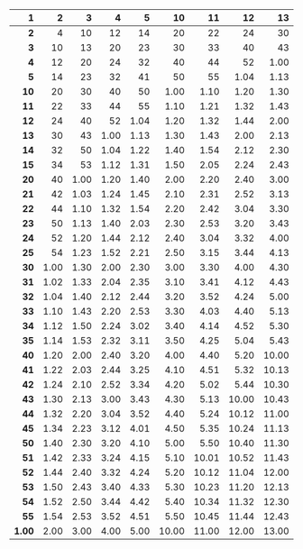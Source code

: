 1 | 2 | 3 | 4 | 5 | 10 | 11 | 12 | 13 | 14 | 15 | 20 | 21 | 22 | 23 | 24 | 25 | 30 | 31 | 32 | 33 | 34 | 35 | 40 | 41 | 42 | 43 | 44 | 45 | 50 | 51 | 52 | 53 | 54 | 55 | 1.00
---: | ---: | ---: | ---: | ---: | ---: | ---: | ---: | ---: | ---: | ---: | ---: | ---: | ---: | ---: | ---: | ---: | ---: | ---: | ---: | ---: | ---: | ---: | ---: | ---: | ---: | ---: | ---: | ---: | ---: | ---: | ---: | ---: | ---: | ---: | ---:
**2** | 4 | 10 | 12 | 14 | 20 | 22 | 24 | 30 | 32 | 34 | 40 | 42 | 44 | 50 | 52 | 54 | 1.00 | 1.02 | 1.04 | 1.10 | 1.12 | 1.14 | 1.20 | 1.22 | 1.24 | 1.30 | 1.32 | 1.34 | 1.40 | 1.42 | 1.44 | 1.50 | 1.52 | 1.54 | 2.00
**3** | 10 | 13 | 20 | 23 | 30 | 33 | 40 | 43 | 50 | 53 | 1.00 | 1.03 | 1.10 | 1.13 | 1.20 | 1.23 | 1.30 | 1.33 | 1.40 | 1.43 | 1.50 | 1.53 | 2.00 | 2.03 | 2.10 | 2.13 | 2.20 | 2.23 | 2.30 | 2.33 | 2.40 | 2.43 | 2.50 | 2.53 | 3.00
**4** | 12 | 20 | 24 | 32 | 40 | 44 | 52 | 1.00 | 1.04 | 1.12 | 1.20 | 1.24 | 1.32 | 1.40 | 1.44 | 1.52 | 2.00 | 2.04 | 2.12 | 2.20 | 2.24 | 2.32 | 2.40 | 2.44 | 2.52 | 3.00 | 3.04 | 3.12 | 3.20 | 3.24 | 3.32 | 3.40 | 3.44 | 3.52 | 4.00
**5** | 14 | 23 | 32 | 41 | 50 | 55 | 1.04 | 1.13 | 1.22 | 1.31 | 1.40 | 1.45 | 1.54 | 2.03 | 2.12 | 2.21 | 2.30 | 2.35 | 2.44 | 2.53 | 3.02 | 3.11 | 3.20 | 3.25 | 3.34 | 3.43 | 3.52 | 4.01 | 4.10 | 4.15 | 4.24 | 4.33 | 4.42 | 4.51 | 5.00
**10** | 20 | 30 | 40 | 50 | 1.00 | 1.10 | 1.20 | 1.30 | 1.40 | 1.50 | 2.00 | 2.10 | 2.20 | 2.30 | 2.40 | 2.50 | 3.00 | 3.10 | 3.20 | 3.30 | 3.40 | 3.50 | 4.00 | 4.10 | 4.20 | 4.30 | 4.40 | 4.50 | 5.00 | 5.10 | 5.20 | 5.30 | 5.40 | 5.50 | 10.00
**11** | 22 | 33 | 44 | 55 | 1.10 | 1.21 | 1.32 | 1.43 | 1.54 | 2.05 | 2.20 | 2.31 | 2.42 | 2.53 | 3.04 | 3.15 | 3.30 | 3.41 | 3.52 | 4.03 | 4.14 | 4.25 | 4.40 | 4.51 | 5.02 | 5.13 | 5.24 | 5.35 | 5.50 | 10.01 | 10.12 | 10.23 | 10.34 | 10.45 | 11.00
**12** | 24 | 40 | 52 | 1.04 | 1.20 | 1.32 | 1.44 | 2.00 | 2.12 | 2.24 | 2.40 | 2.52 | 3.04 | 3.20 | 3.32 | 3.44 | 4.00 | 4.12 | 4.24 | 4.40 | 4.52 | 5.04 | 5.20 | 5.32 | 5.44 | 10.00 | 10.12 | 10.24 | 10.40 | 10.52 | 11.04 | 11.20 | 11.32 | 11.44 | 12.00
**13** | 30 | 43 | 1.00 | 1.13 | 1.30 | 1.43 | 2.00 | 2.13 | 2.30 | 2.43 | 3.00 | 3.13 | 3.30 | 3.43 | 4.00 | 4.13 | 4.30 | 4.43 | 5.00 | 5.13 | 5.30 | 5.43 | 10.00 | 10.13 | 10.30 | 10.43 | 11.00 | 11.13 | 11.30 | 11.43 | 12.00 | 12.13 | 12.30 | 12.43 | 13.00
**14** | 32 | 50 | 1.04 | 1.22 | 1.40 | 1.54 | 2.12 | 2.30 | 2.44 | 3.02 | 3.20 | 3.34 | 3.52 | 4.10 | 4.24 | 4.42 | 5.00 | 5.14 | 5.32 | 5.50 | 10.04 | 10.22 | 10.40 | 10.54 | 11.12 | 11.30 | 11.44 | 12.02 | 12.20 | 12.34 | 12.52 | 13.10 | 13.24 | 13.42 | 14.00
**15** | 34 | 53 | 1.12 | 1.31 | 1.50 | 2.05 | 2.24 | 2.43 | 3.02 | 3.21 | 3.40 | 3.55 | 4.14 | 4.33 | 4.52 | 5.11 | 5.30 | 5.45 | 10.04 | 10.23 | 10.42 | 11.01 | 11.20 | 11.35 | 11.54 | 12.13 | 12.32 | 12.51 | 13.10 | 13.25 | 13.44 | 14.03 | 14.22 | 14.41 | 15.00
**20** | 40 | 1.00 | 1.20 | 1.40 | 2.00 | 2.20 | 2.40 | 3.00 | 3.20 | 3.40 | 4.00 | 4.20 | 4.40 | 5.00 | 5.20 | 5.40 | 10.00 | 10.20 | 10.40 | 11.00 | 11.20 | 11.40 | 12.00 | 12.20 | 12.40 | 13.00 | 13.20 | 13.40 | 14.00 | 14.20 | 14.40 | 15.00 | 15.20 | 15.40 | 20.00
**21** | 42 | 1.03 | 1.24 | 1.45 | 2.10 | 2.31 | 2.52 | 3.13 | 3.34 | 3.55 | 4.20 | 4.41 | 5.02 | 5.23 | 5.44 | 10.05 | 10.30 | 10.51 | 11.12 | 11.33 | 11.54 | 12.15 | 12.40 | 13.01 | 13.22 | 13.43 | 14.04 | 14.25 | 14.50 | 15.11 | 15.32 | 15.53 | 20.14 | 20.35 | 21.00
**22** | 44 | 1.10 | 1.32 | 1.54 | 2.20 | 2.42 | 3.04 | 3.30 | 3.52 | 4.14 | 4.40 | 5.02 | 5.24 | 5.50 | 10.12 | 10.34 | 11.00 | 11.22 | 11.44 | 12.10 | 12.32 | 12.54 | 13.20 | 13.42 | 14.04 | 14.30 | 14.52 | 15.14 | 15.40 | 20.02 | 20.24 | 20.50 | 21.12 | 21.34 | 22.00
**23** | 50 | 1.13 | 1.40 | 2.03 | 2.30 | 2.53 | 3.20 | 3.43 | 4.10 | 4.33 | 5.00 | 5.23 | 5.50 | 10.13 | 10.40 | 11.03 | 11.30 | 11.53 | 12.20 | 12.43 | 13.10 | 13.33 | 14.00 | 14.23 | 14.50 | 15.13 | 15.40 | 20.03 | 20.30 | 20.53 | 21.20 | 21.43 | 22.10 | 22.33 | 23.00
**24** | 52 | 1.20 | 1.44 | 2.12 | 2.40 | 3.04 | 3.32 | 4.00 | 4.24 | 4.52 | 5.20 | 5.44 | 10.12 | 10.40 | 11.04 | 11.32 | 12.00 | 12.24 | 12.52 | 13.20 | 13.44 | 14.12 | 14.40 | 15.04 | 15.32 | 20.00 | 20.24 | 20.52 | 21.20 | 21.44 | 22.12 | 22.40 | 23.04 | 23.32 | 24.00
**25** | 54 | 1.23 | 1.52 | 2.21 | 2.50 | 3.15 | 3.44 | 4.13 | 4.42 | 5.11 | 5.40 | 10.05 | 10.34 | 11.03 | 11.32 | 12.01 | 12.30 | 12.55 | 13.24 | 13.53 | 14.22 | 14.51 | 15.20 | 15.45 | 20.14 | 20.43 | 21.12 | 21.41 | 22.10 | 22.35 | 23.04 | 23.33 | 24.02 | 24.31 | 25.00
**30** | 1.00 | 1.30 | 2.00 | 2.30 | 3.00 | 3.30 | 4.00 | 4.30 | 5.00 | 5.30 | 10.00 | 10.30 | 11.00 | 11.30 | 12.00 | 12.30 | 13.00 | 13.30 | 14.00 | 14.30 | 15.00 | 15.30 | 20.00 | 20.30 | 21.00 | 21.30 | 22.00 | 22.30 | 23.00 | 23.30 | 24.00 | 24.30 | 25.00 | 25.30 | 30.00
**31** | 1.02 | 1.33 | 2.04 | 2.35 | 3.10 | 3.41 | 4.12 | 4.43 | 5.14 | 5.45 | 10.20 | 10.51 | 11.22 | 11.53 | 12.24 | 12.55 | 13.30 | 14.01 | 14.32 | 15.03 | 15.34 | 20.05 | 20.40 | 21.11 | 21.42 | 22.13 | 22.44 | 23.15 | 23.50 | 24.21 | 24.52 | 25.23 | 25.54 | 30.25 | 31.00
**32** | 1.04 | 1.40 | 2.12 | 2.44 | 3.20 | 3.52 | 4.24 | 5.00 | 5.32 | 10.04 | 10.40 | 11.12 | 11.44 | 12.20 | 12.52 | 13.24 | 14.00 | 14.32 | 15.04 | 15.40 | 20.12 | 20.44 | 21.20 | 21.52 | 22.24 | 23.00 | 23.32 | 24.04 | 24.40 | 25.12 | 25.44 | 30.20 | 30.52 | 31.24 | 32.00
**33** | 1.10 | 1.43 | 2.20 | 2.53 | 3.30 | 4.03 | 4.40 | 5.13 | 5.50 | 10.23 | 11.00 | 11.33 | 12.10 | 12.43 | 13.20 | 13.53 | 14.30 | 15.03 | 15.40 | 20.13 | 20.50 | 21.23 | 22.00 | 22.33 | 23.10 | 23.43 | 24.20 | 24.53 | 25.30 | 30.03 | 30.40 | 31.13 | 31.50 | 32.23 | 33.00
**34** | 1.12 | 1.50 | 2.24 | 3.02 | 3.40 | 4.14 | 4.52 | 5.30 | 10.04 | 10.42 | 11.20 | 11.54 | 12.32 | 13.10 | 13.44 | 14.22 | 15.00 | 15.34 | 20.12 | 20.50 | 21.24 | 22.02 | 22.40 | 23.14 | 23.52 | 24.30 | 25.04 | 25.42 | 30.20 | 30.54 | 31.32 | 32.10 | 32.44 | 33.22 | 34.00
**35** | 1.14 | 1.53 | 2.32 | 3.11 | 3.50 | 4.25 | 5.04 | 5.43 | 10.22 | 11.01 | 11.40 | 12.15 | 12.54 | 13.33 | 14.12 | 14.51 | 15.30 | 20.05 | 20.44 | 21.23 | 22.02 | 22.41 | 23.20 | 23.55 | 24.34 | 25.13 | 25.52 | 30.31 | 31.10 | 31.45 | 32.24 | 33.03 | 33.42 | 34.21 | 35.00
**40** | 1.20 | 2.00 | 2.40 | 3.20 | 4.00 | 4.40 | 5.20 | 10.00 | 10.40 | 11.20 | 12.00 | 12.40 | 13.20 | 14.00 | 14.40 | 15.20 | 20.00 | 20.40 | 21.20 | 22.00 | 22.40 | 23.20 | 24.00 | 24.40 | 25.20 | 30.00 | 30.40 | 31.20 | 32.00 | 32.40 | 33.20 | 34.00 | 34.40 | 35.20 | 40.00
**41** | 1.22 | 2.03 | 2.44 | 3.25 | 4.10 | 4.51 | 5.32 | 10.13 | 10.54 | 11.35 | 12.20 | 13.01 | 13.42 | 14.23 | 15.04 | 15.45 | 20.30 | 21.11 | 21.52 | 22.33 | 23.14 | 23.55 | 24.40 | 25.21 | 30.02 | 30.43 | 31.24 | 32.05 | 32.50 | 33.31 | 34.12 | 34.53 | 35.34 | 40.15 | 41.00
**42** | 1.24 | 2.10 | 2.52 | 3.34 | 4.20 | 5.02 | 5.44 | 10.30 | 11.12 | 11.54 | 12.40 | 13.22 | 14.04 | 14.50 | 15.32 | 20.14 | 21.00 | 21.42 | 22.24 | 23.10 | 23.52 | 24.34 | 25.20 | 30.02 | 30.44 | 31.30 | 32.12 | 32.54 | 33.40 | 34.22 | 35.04 | 35.50 | 40.32 | 41.14 | 42.00
**43** | 1.30 | 2.13 | 3.00 | 3.43 | 4.30 | 5.13 | 10.00 | 10.43 | 11.30 | 12.13 | 13.00 | 13.43 | 14.30 | 15.13 | 20.00 | 20.43 | 21.30 | 22.13 | 23.00 | 23.43 | 24.30 | 25.13 | 30.00 | 30.43 | 31.30 | 32.13 | 33.00 | 33.43 | 34.30 | 35.13 | 40.00 | 40.43 | 41.30 | 42.13 | 43.00
**44** | 1.32 | 2.20 | 3.04 | 3.52 | 4.40 | 5.24 | 10.12 | 11.00 | 11.44 | 12.32 | 13.20 | 14.04 | 14.52 | 15.40 | 20.24 | 21.12 | 22.00 | 22.44 | 23.32 | 24.20 | 25.04 | 25.52 | 30.40 | 31.24 | 32.12 | 33.00 | 33.44 | 34.32 | 35.20 | 40.04 | 40.52 | 41.40 | 42.24 | 43.12 | 44.00
**45** | 1.34 | 2.23 | 3.12 | 4.01 | 4.50 | 5.35 | 10.24 | 11.13 | 12.02 | 12.51 | 13.40 | 14.25 | 15.14 | 20.03 | 20.52 | 21.41 | 22.30 | 23.15 | 24.04 | 24.53 | 25.42 | 30.31 | 31.20 | 32.05 | 32.54 | 33.43 | 34.32 | 35.21 | 40.10 | 40.55 | 41.44 | 42.33 | 43.22 | 44.11 | 45.00
**50** | 1.40 | 2.30 | 3.20 | 4.10 | 5.00 | 5.50 | 10.40 | 11.30 | 12.20 | 13.10 | 14.00 | 14.50 | 15.40 | 20.30 | 21.20 | 22.10 | 23.00 | 23.50 | 24.40 | 25.30 | 30.20 | 31.10 | 32.00 | 32.50 | 33.40 | 34.30 | 35.20 | 40.10 | 41.00 | 41.50 | 42.40 | 43.30 | 44.20 | 45.10 | 50.00
**51** | 1.42 | 2.33 | 3.24 | 4.15 | 5.10 | 10.01 | 10.52 | 11.43 | 12.34 | 13.25 | 14.20 | 15.11 | 20.02 | 20.53 | 21.44 | 22.35 | 23.30 | 24.21 | 25.12 | 30.03 | 30.54 | 31.45 | 32.40 | 33.31 | 34.22 | 35.13 | 40.04 | 40.55 | 41.50 | 42.41 | 43.32 | 44.23 | 45.14 | 50.05 | 51.00
**52** | 1.44 | 2.40 | 3.32 | 4.24 | 5.20 | 10.12 | 11.04 | 12.00 | 12.52 | 13.44 | 14.40 | 15.32 | 20.24 | 21.20 | 22.12 | 23.04 | 24.00 | 24.52 | 25.44 | 30.40 | 31.32 | 32.24 | 33.20 | 34.12 | 35.04 | 40.00 | 40.52 | 41.44 | 42.40 | 43.32 | 44.24 | 45.20 | 50.12 | 51.04 | 52.00
**53** | 1.50 | 2.43 | 3.40 | 4.33 | 5.30 | 10.23 | 11.20 | 12.13 | 13.10 | 14.03 | 15.00 | 15.53 | 20.50 | 21.43 | 22.40 | 23.33 | 24.30 | 25.23 | 30.20 | 31.13 | 32.10 | 33.03 | 34.00 | 34.53 | 35.50 | 40.43 | 41.40 | 42.33 | 43.30 | 44.23 | 45.20 | 50.13 | 51.10 | 52.03 | 53.00
**54** | 1.52 | 2.50 | 3.44 | 4.42 | 5.40 | 10.34 | 11.32 | 12.30 | 13.24 | 14.22 | 15.20 | 20.14 | 21.12 | 22.10 | 23.04 | 24.02 | 25.00 | 25.54 | 30.52 | 31.50 | 32.44 | 33.42 | 34.40 | 35.34 | 40.32 | 41.30 | 42.24 | 43.22 | 44.20 | 45.14 | 50.12 | 51.10 | 52.04 | 53.02 | 54.00
**55** | 1.54 | 2.53 | 3.52 | 4.51 | 5.50 | 10.45 | 11.44 | 12.43 | 13.42 | 14.41 | 15.40 | 20.35 | 21.34 | 22.33 | 23.32 | 24.31 | 25.30 | 30.25 | 31.24 | 32.23 | 33.22 | 34.21 | 35.20 | 40.15 | 41.14 | 42.13 | 43.12 | 44.11 | 45.10 | 50.05 | 51.04 | 52.03 | 53.02 | 54.01 | 55.00
**1.00** | 2.00 | 3.00 | 4.00 | 5.00 | 10.00 | 11.00 | 12.00 | 13.00 | 14.00 | 15.00 | 20.00 | 21.00 | 22.00 | 23.00 | 24.00 | 25.00 | 30.00 | 31.00 | 32.00 | 33.00 | 34.00 | 35.00 | 40.00 | 41.00 | 42.00 | 43.00 | 44.00 | 45.00 | 50.00 | 51.00 | 52.00 | 53.00 | 54.00 | 55.00 | 1.00.00
